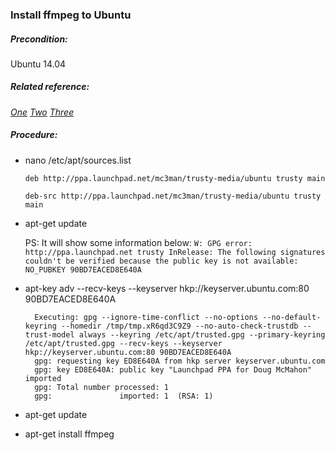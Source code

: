 ### Install ffmpeg to Ubuntu

##### Precondition:
Ubuntu 14.04

##### Related reference:
[*One*](http://askubuntu.com/questions/432542/is-ffmpeg-missing-from-the-official-repositories-in-14-04)
[*Two*](https://lists.ubuntu.com/archives/technical-board/2011-June/000911.html)
[*Three*](https://launchpad.net/~mc3man/+archive/ubuntu/trusty-media)

##### Procedure:

+ nano /etc/apt/sources.list<p>
`deb http://ppa.launchpad.net/mc3man/trusty-media/ubuntu trusty main`<p>
`deb-src http://ppa.launchpad.net/mc3man/trusty-media/ubuntu trusty main`<p>

+ apt-get update<p>
PS: It will show some information below:
`W: GPG error: http://ppa.launchpad.net trusty InRelease: The following signatures couldn't be verified because the public key is not available: NO_PUBKEY 90BD7EACED8E640A`<p>

+ apt-key adv --recv-keys --keyserver hkp://keyserver.ubuntu.com:80 90BD7EACED8E640A<p>

        Executing: gpg --ignore-time-conflict --no-options --no-default-keyring --homedir /tmp/tmp.xR6qd3C9Z9 --no-auto-check-trustdb --trust-model always --keyring /etc/apt/trusted.gpg --primary-keyring /etc/apt/trusted.gpg --recv-keys --keyserver hkp://keyserver.ubuntu.com:80 90BD7EACED8E640A
        gpg: requesting key ED8E640A from hkp server keyserver.ubuntu.com
        gpg: key ED8E640A: public key "Launchpad PPA for Doug McMahon" imported
        gpg: Total number processed: 1
        gpg:               imported: 1  (RSA: 1)

+ apt-get update
+ apt-get install ffmpeg
